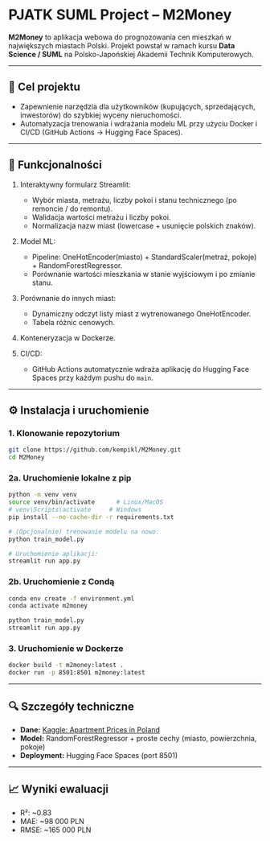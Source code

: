 # PJATK SUML Project – M2Money

**M2Money** to aplikacja webowa do prognozowania cen mieszkań w największych miastach Polski. Projekt powstał w ramach kursu **Data Science / SUML** na Polsko-Japońskiej Akademii Technik Komputerowych.

---

## 🎯 Cel projektu

* Zapewnienie narzędzia dla użytkowników (kupujących, sprzedających, inwestorów) do szybkiej wyceny nieruchomości.
* Automatyzacja trenowania i wdrażania modelu ML przy użyciu Docker i CI/CD (GitHub Actions → Hugging Face Spaces).

---

## 🚀 Funkcjonalności

1. Interaktywny formularz Streamlit:

   * Wybór miasta, metrażu, liczby pokoi i stanu technicznego (po remoncie / do remontu).
   * Walidacja wartości metrażu i liczby pokoi.
   * Normalizacja nazw miast (lowercase + usunięcie polskich znaków).
2. Model ML:

   * Pipeline: OneHotEncoder(miasto) + StandardScaler(metraż, pokoje) + RandomForestRegressor.
   * Porównanie wartości mieszkania w stanie wyjściowym i po zmianie stanu.
3. Porównanie do innych miast:

   * Dynamiczny odczyt listy miast z wytrenowanego OneHotEncoder.
   * Tabela różnic cenowych.
4. Konteneryzacja w Dockerze.
5. CI/CD:

   * GitHub Actions automatycznie wdraża aplikację do Hugging Face Spaces przy każdym pushu do `main`.

---

## ⚙️ Instalacja i uruchomienie

### 1. Klonowanie repozytorium

```bash
git clone https://github.com/kempikl/M2Money.git
cd M2Money
```

### 2a. Uruchomienie lokalne z pip

```bash
python -m venv venv
source venv/bin/activate      # Linux/MacOS
# venv\Scripts\activate     # Windows
pip install --no-cache-dir -r requirements.txt

# (Opcjonalnie) trenowanie modelu na nowo:
python train_model.py

# Uruchomienie aplikacji:
streamlit run app.py
```

### 2b. Uruchomienie z Condą

```bash
conda env create -f environment.yml
conda activate m2money

python train_model.py
streamlit run app.py
```

### 3. Uruchomienie w Dockerze

```bash
docker build -t m2money:latest .
docker run -p 8501:8501 m2money:latest
```

---

## 🔍 Szczegóły techniczne

* **Dane:** [Kaggle: Apartment Prices in Poland](https://www.kaggle.com/datasets/krzysztofjamroz/apartment-prices-in-poland/data)
* **Model:** RandomForestRegressor + proste cechy (miasto, powierzchnia, pokoje)
* **Deployment:** Hugging Face Spaces (port 8501)

---

## 📈 Wyniki ewaluacji

* R²: \~0.83
* MAE: \~98 000 PLN
* RMSE: \~165 000 PLN
